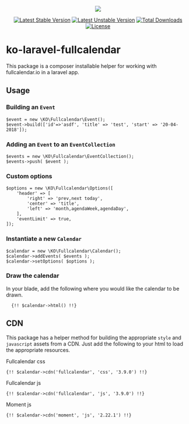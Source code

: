 <p align="center"><img src="https://laravel.com/assets/img/components/logo-laravel.svg"></p>

<p align="center">
  <a href="https://packagist.org/packages/ko/laravel-fullcalendar"><img src="https://poser.pugx.org/ko/laravel-fullcalendar/v/stable" alt="Latest Stable Version"></a>
  <a href="https://packagist.org/packages/ko/laravel-fullcalendar"><img src="https://poser.pugx.org/ko/laravel-fullcalendar/v/unstable" alt="Latest Unstable Version"></a>
  <a href="https://packagist.org/packages/ko/laravel-fullcalendar"><img src="https://poser.pugx.org/ko/laravel-fullcalendar/downloads" alt="Total Downloads"></a>
  <a href="https://packagist.org/packages/ko/laravel-fullcalendar"><img src="https://poser.pugx.org/ko/laravel-fullcalendar/license" alt="License"></a>
</p>

# ko-laravel-fullcalendar
This package is a composer installable helper for working with fullcalendar.io in a laravel app.


## Usage 

### Building an `Event`
```
$event = new \KO\Fullcalendar\Event();
$event->build(['id'=>'asdf', 'title' => 'test', 'start' => '20-04-2018']);
```

### Adding an `Event` to an `EventCollection`
``` 
$events = new \KO\Fullcalendar\EventCollection();
$events->push( $event );
```


### Custom options
```
$options = new \KO\Fullcalendar\Options([
    'header' => [
        'right' => 'prev,next today',
        'center' => 'title',
        'left' => 'month,agendaWeek,agendaDay',
    ],
    'eventLimit' => true,
]);
```

### Instantiate a new `Calendar`
```
$calendar = new \KO\Fullcalendar\Calendar();
$calendar->addEvents( $events );
$calendar->setOptions( $options );
```

### Draw the calendar
In your blade, add the following where you would like the calendar to be drawn.
```
  {!! $calendar->html() !!}
```

## CDN 
This package has a helper method for building the appropriate `style` and `javascript` assets from a CDN. Just add the following to your html to load the appropriate resources.

Fullcalendar css
```
{!! $calendar->cdn('fullcalendar', 'css', '3.9.0') !!}
```

Fullcalendar js
```
{!! $calendar->cdn('fullcalendar', 'js', '3.9.0') !!}
```

Moment js
```
{!! $calendar->cdn('moment', 'js', '2.22.1') !!}

```